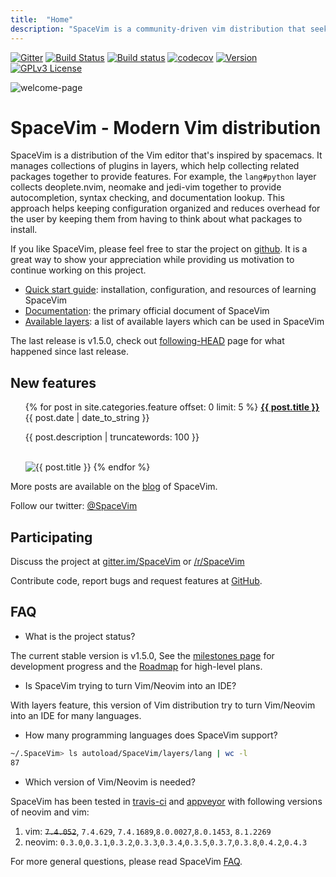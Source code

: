 ```yaml
---
title:  "Home"
description: "SpaceVim is a community-driven vim distribution that seeks to provide layer feature."
---
```


[![Gitter](https://badges.gitter.im/SpaceVim/SpaceVim.svg)](https://gitter.im/SpaceVim/SpaceVim)
[![Build Status](https://travis-ci.org/SpaceVim/SpaceVim.svg?branch=master)](https://travis-ci.org/SpaceVim/SpaceVim)
[![Build status](https://ci.appveyor.com/api/projects/status/eh3t5oph70abp665/branch/master?svg=true)](https://ci.appveyor.com/project/wsdjeg/spacevim/branch/master)
[![codecov](https://codecov.io/gh/SpaceVim/SpaceVim/branch/dev/graph/badge.svg)](https://codecov.io/gh/SpaceVim/SpaceVim/branch/master)
[![Version](https://img.shields.io/badge/version-1.5.0-8700FF.svg)](https://github.com/SpaceVim/SpaceVim/releases)
[![GPLv3 License](https://img.shields.io/badge/license-GPLv3-blue.svg)](https://github.com/SpaceVim/SpaceVim/blob/master/LICENSE)

![welcome-page](https://user-images.githubusercontent.com/13142418/89103568-5ad59480-d445-11ea-9745-bd53e668b956.png)

# SpaceVim - Modern Vim distribution

SpaceVim is a distribution of the Vim editor that's inspired by spacemacs.
It manages collections of plugins in layers, which help collecting related
packages together to provide features. For example, the `lang#python` layer collects
deoplete.nvim, neomake and jedi-vim together to provide autocompletion,
syntax checking, and documentation lookup. This approach helps keeping
configuration organized and reduces overhead for the user by keeping them
from having to think about what packages to install.

If you like SpaceVim, please feel free to star the project on [github](https://github.com/SpaceVim/SpaceVim). It is a great way to show your
appreciation while providing us motivation to continue working on this project.


- [Quick start guide](quick-start-guide/): installation, configuration, and resources of learning SpaceVim
- [Documentation](documentation/): the primary official document of SpaceVim
- [Available layers](layers/): a list of available layers which can be used in SpaceVim

The last release is v1.5.0, check out [following-HEAD](https://github.com/SpaceVim/SpaceVim/wiki/Following-HEAD) page for what happened since last release.

## New features

<ul>
    {% for post in site.categories.feature offset: 0 limit: 5  %}
               <strong><a href="{{ post.url }}">{{ post.title }}</a></strong>
               <br>
               <span class="post-date">{{ post.date | date_to_string }}</span>
               <p>{{ post.description | truncatewords: 100 }}</p>
               <br>
               <img alt="{{ post.title }}" src="{{ post.image }}">
    {% endfor %}
</ul>

More posts are available on the [blog](blog/) of SpaceVim.

Follow our twitter: [@SpaceVim](https://twitter.com/SpaceVim)

## Participating

Discuss the project at [gitter.im/SpaceVim](https://gitter.im/SpaceVim/SpaceVim) or [/r/SpaceVim](https://www.reddit.com/r/SpaceVim/)

Contribute code, report bugs and request features at [GitHub](https://github.com/SpaceVim/SpaceVim).

## FAQ

- What is the project status?

The current stable version is v1.5.0, See the [milestones page](https://github.com/SpaceVim/SpaceVim/milestones)
for development progress and the [Roadmap](roadmap/) for high-level plans.

- Is SpaceVim trying to turn Vim/Neovim into an IDE?

With layers feature, this version of Vim distribution try to turn Vim/Neovim into an IDE for many languages.

- How many programming languages does SpaceVim support?

```sh
~/.SpaceVim> ls autoload/SpaceVim/layers/lang | wc -l
87
```

- Which version of Vim/Neovim is needed?

SpaceVim has been tested in [travis-ci](https://travis-ci.org/SpaceVim/SpaceVim) and
[appveyor](https://ci.appveyor.com/project/wsdjeg/spacevim/branch/master) with following
versions of neovim and vim:

1. vim: ~~`7.4.052`~~, `7.4.629`, `7.4.1689`,`8.0.0027`,`8.0.1453`, `8.1.2269`
2. neovim: `0.3.0`,`0.3.1`,`0.3.2`,`0.3.3`,`0.3.4`,`0.3.5`,`0.3.7`,`0.3.8`,`0.4.2`,`0.4.3`

For more general questions, please read SpaceVim [FAQ](faq/).

<!-- vim:set nowrap: -->
